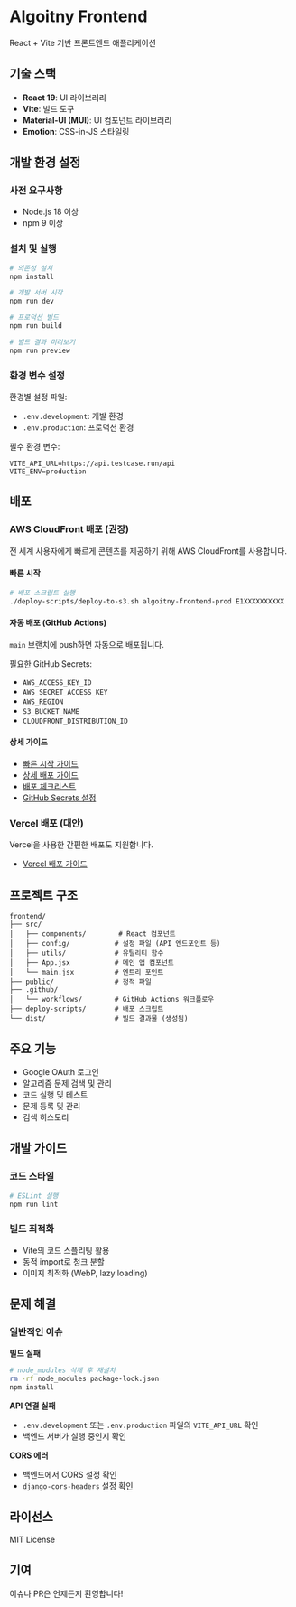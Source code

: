 # Algoitny Frontend

React + Vite 기반 프론트엔드 애플리케이션

## 기술 스택

- **React 19**: UI 라이브러리
- **Vite**: 빌드 도구
- **Material-UI (MUI)**: UI 컴포넌트 라이브러리
- **Emotion**: CSS-in-JS 스타일링

## 개발 환경 설정

### 사전 요구사항

- Node.js 18 이상
- npm 9 이상

### 설치 및 실행

```bash
# 의존성 설치
npm install

# 개발 서버 시작
npm run dev

# 프로덕션 빌드
npm run build

# 빌드 결과 미리보기
npm run preview
```

### 환경 변수 설정

환경별 설정 파일:
- `.env.development`: 개발 환경
- `.env.production`: 프로덕션 환경

필수 환경 변수:
```env
VITE_API_URL=https://api.testcase.run/api
VITE_ENV=production
```

## 배포

### AWS CloudFront 배포 (권장)

전 세계 사용자에게 빠르게 콘텐츠를 제공하기 위해 AWS CloudFront를 사용합니다.

#### 빠른 시작
```bash
# 배포 스크립트 실행
./deploy-scripts/deploy-to-s3.sh algoitny-frontend-prod E1XXXXXXXXXX
```

#### 자동 배포 (GitHub Actions)
`main` 브랜치에 push하면 자동으로 배포됩니다.

필요한 GitHub Secrets:
- `AWS_ACCESS_KEY_ID`
- `AWS_SECRET_ACCESS_KEY`
- `AWS_REGION`
- `S3_BUCKET_NAME`
- `CLOUDFRONT_DISTRIBUTION_ID`

#### 상세 가이드
- [빠른 시작 가이드](./QUICKSTART_DEPLOYMENT.md)
- [상세 배포 가이드](./AWS_CLOUDFRONT_DEPLOYMENT.md)
- [배포 체크리스트](./DEPLOYMENT_CHECKLIST.md)
- [GitHub Secrets 설정](./GITHUB_SECRETS_SETUP.md)

### Vercel 배포 (대안)

Vercel을 사용한 간편한 배포도 지원합니다.

- [Vercel 배포 가이드](./VERCEL_DEPLOYMENT.md)

## 프로젝트 구조

```
frontend/
├── src/
│   ├── components/        # React 컴포넌트
│   ├── config/           # 설정 파일 (API 엔드포인트 등)
│   ├── utils/            # 유틸리티 함수
│   ├── App.jsx           # 메인 앱 컴포넌트
│   └── main.jsx          # 엔트리 포인트
├── public/               # 정적 파일
├── .github/
│   └── workflows/        # GitHub Actions 워크플로우
├── deploy-scripts/       # 배포 스크립트
└── dist/                 # 빌드 결과물 (생성됨)
```

## 주요 기능

- Google OAuth 로그인
- 알고리즘 문제 검색 및 관리
- 코드 실행 및 테스트
- 문제 등록 및 관리
- 검색 히스토리

## 개발 가이드

### 코드 스타일

```bash
# ESLint 실행
npm run lint
```

### 빌드 최적화

- Vite의 코드 스플리팅 활용
- 동적 import로 청크 분할
- 이미지 최적화 (WebP, lazy loading)

## 문제 해결

### 일반적인 이슈

**빌드 실패**
```bash
# node_modules 삭제 후 재설치
rm -rf node_modules package-lock.json
npm install
```

**API 연결 실패**
- `.env.development` 또는 `.env.production` 파일의 `VITE_API_URL` 확인
- 백엔드 서버가 실행 중인지 확인

**CORS 에러**
- 백엔드에서 CORS 설정 확인
- `django-cors-headers` 설정 확인

## 라이선스

MIT License

## 기여

이슈나 PR은 언제든지 환영합니다!

